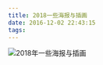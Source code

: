 ```yaml
---
title: 2018一些海报与插画
date: 2016-12-02 22:43:15
tags:
---
```


![2018年一些海报与插画](/images/works/242018年一些海报与插画.png)